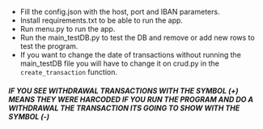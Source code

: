 - Fill the config.json with the host, port and IBAN parameters.
- Install requirements.txt to be able to run the app.
- Run menu.py to run the app.
- Run the main_testDB.py to test the DB and remove or add new rows to test the program.
- If you want to change the date of transactions without running the main_testDB file you will have to change it on crud.py in the `create_transaction` function.
##### IF YOU SEE WITHDRAWAL TRANSACTIONS WITH THE SYMBOL (+) MEANS THEY WERE HARCODED IF YOU RUN THE PROGRAM AND DO A WITHDRAWAL THE TRANSACTION ITS GOING TO SHOW WITH THE SYMBOL (-) 
